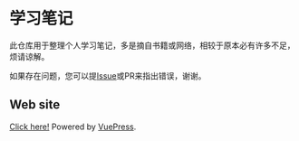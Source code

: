 # 学习笔记

此仓库用于整理个人学习笔记，多是摘自书籍或网络，相较于原本必有许多不足，烦请谅解。

如果存在问题，您可以提[Issue](https://github.com/nsznsznjsz/notebook/issues/new)或PR来指出错误，谢谢。

## Web site

[Click here!](https://nsznsznjsz.github.io/notebook/) Powered by [VuePress](https://github.com/vuejs/vuepress).

